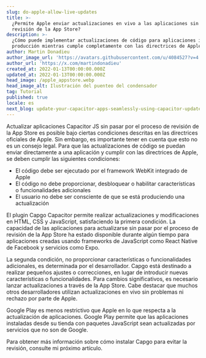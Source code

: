 ```yaml
---
slug: do-apple-allow-live-updates
title: >-
  ¿Permite Apple enviar actualizaciones en vivo a las aplicaciones sin la
  revisión de la App Store?
description: >-
  ¿Cómo puede implementar actualizaciones de código para aplicaciones iOS en
  producción mientras cumple completamente con las directrices de Apple?
author: Martin Donadieu
author_image_url: 'https://avatars.githubusercontent.com/u/4084527?v=4'
author_url: 'https://x.com/martindonadieu'
created_at: 2022-01-13T00:00:00.000Z
updated_at: 2022-01-13T00:00:00.000Z
head_image: /apple_appstore.webp
head_image_alt: Ilustración del puenteo del condensador
tag: Tutorial
published: true
locale: es
next_blog: update-your-capacitor-apps-seamlessly-using-capacitor-updater
---
```


Actualizar aplicaciones Capacitor JS sin pasar por el proceso de revisión de la App Store es posible bajo ciertas condiciones descritas en las directrices oficiales de Apple. Sin embargo, es importante tener en cuenta que esto no es un consejo legal. Para que las actualizaciones de código se puedan enviar directamente a una aplicación y cumplir con las directrices de Apple, se deben cumplir las siguientes condiciones:

- El código debe ser ejecutado por el framework WebKit integrado de Apple
- El código no debe proporcionar, desbloquear o habilitar características o funcionalidades adicionales
- El usuario no debe ser consciente de que se está produciendo una actualización

El plugin Capgo Capacitor permite realizar actualizaciones y modificaciones en HTML, CSS y JavaScript, satisfaciendo la primera condición.
La capacidad de las aplicaciones para actualizarse sin pasar por el proceso de revisión de la App Store ha estado disponible durante algún tiempo para aplicaciones creadas usando frameworks de JavaScript como React Native de Facebook y servicios como Expo.

La segunda condición, no proporcionar características o funcionalidades adicionales, es determinada por el desarrollador. Capgo está destinado a realizar pequeños ajustes o correcciones, en lugar de introducir nuevas características o funcionalidades. Para cambios significativos, es necesario lanzar actualizaciones a través de la App Store. Cabe destacar que muchos otros desarrolladores utilizan actualizaciones en vivo sin problemas ni rechazo por parte de Apple.

Google Play es menos restrictivo que Apple en lo que respecta a la actualización de aplicaciones. Google Play permite que las aplicaciones instaladas desde su tienda con paquetes JavaScript sean actualizadas por servicios que no son de Google.

Para obtener más información sobre cómo instalar Capgo para evitar la revisión, consulte mi próximo artículo.